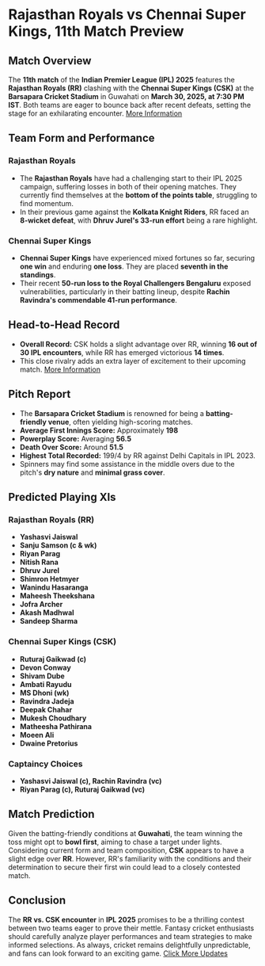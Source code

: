 # Rajasthan Royals vs Chennai Super Kings, 11th Match Preview

## Match Overview

The **11th match** of the **Indian Premier League (IPL) 2025** features the **Rajasthan Royals (RR)** clashing with the **Chennai Super Kings (CSK)** at the **Barsapara Cricket Stadium** in Guwahati on **March 30, 2025, at 7:30 PM IST**. Both teams are eager to bounce back after recent defeats, setting the stage for an exhilarating encounter.
[More Information](https://skylen.in/rajasthan-royals-vs-chennai-super-kings-preview/)
## Team Form and Performance

### Rajasthan Royals

- The **Rajasthan Royals** have had a challenging start to their IPL 2025 campaign, suffering losses in both of their opening matches. They currently find themselves at the **bottom of the points table**, struggling to find momentum.
- In their previous game against the **Kolkata Knight Riders**, RR faced an **8-wicket defeat**, with **Dhruv Jurel's 33-run effort** being a rare highlight.

### Chennai Super Kings

- **Chennai Super Kings** have experienced mixed fortunes so far, securing **one win** and enduring **one loss**. They are placed **seventh in the standings**.
- Their recent **50-run loss to the Royal Challengers Bengaluru** exposed vulnerabilities, particularly in their batting lineup, despite **Rachin Ravindra's commendable 41-run performance**.

## Head-to-Head Record

- **Overall Record:** CSK holds a slight advantage over RR, winning **16 out of 30 IPL encounters**, while RR has emerged victorious **14 times**.
- This close rivalry adds an extra layer of excitement to their upcoming match.
  [More Information](https://skylen.in/rajasthan-royals-vs-chennai-super-kings-preview/)

## Pitch Report

- The **Barsapara Cricket Stadium** is renowned for being a **batting-friendly venue**, often yielding high-scoring matches.
- **Average First Innings Score:** Approximately **198**
- **Powerplay Score:** Averaging **56.5**
- **Death Over Score:** Around **51.5**
- **Highest Total Recorded:** 199/4 by RR against Delhi Capitals in IPL 2023.
- Spinners may find some assistance in the middle overs due to the pitch's **dry nature** and **minimal grass cover**.

## Predicted Playing XIs

### Rajasthan Royals (RR)
- **Yashasvi Jaiswal**
- **Sanju Samson (c & wk)**
- **Riyan Parag**
- **Nitish Rana**
- **Dhruv Jurel**
- **Shimron Hetmyer**
- **Wanindu Hasaranga**
- **Maheesh Theekshana**
- **Jofra Archer**
- **Akash Madhwal**
- **Sandeep Sharma**

### Chennai Super Kings (CSK)
- **Ruturaj Gaikwad (c)**
- **Devon Conway**
- **Shivam Dube**
- **Ambati Rayudu**
- **MS Dhoni (wk)**
- **Ravindra Jadeja**
- **Deepak Chahar**
- **Mukesh Choudhary**
- **Matheesha Pathirana**
- **Moeen Ali**
- **Dwaine Pretorius**


### Captaincy Choices
- **Yashasvi Jaiswal (c), Rachin Ravindra (vc)**
- **Riyan Parag (c), Ruturaj Gaikwad (vc)**

## Match Prediction

Given the batting-friendly conditions at **Guwahati**, the team winning the toss might opt to **bowl first**, aiming to chase a target under lights. Considering current form and team composition, **CSK** appears to have a slight edge over **RR**. However, RR's familiarity with the conditions and their determination to secure their first win could lead to a closely contested match.

## Conclusion

The **RR vs. CSK encounter** in **IPL 2025** promises to be a thrilling contest between two teams eager to prove their mettle. Fantasy cricket enthusiasts should carefully analyze player performances and team strategies to make informed selections. As always, cricket remains delightfully unpredictable, and fans can look forward to an exciting game. 
[Click More Updates](https://skylen.in/)
